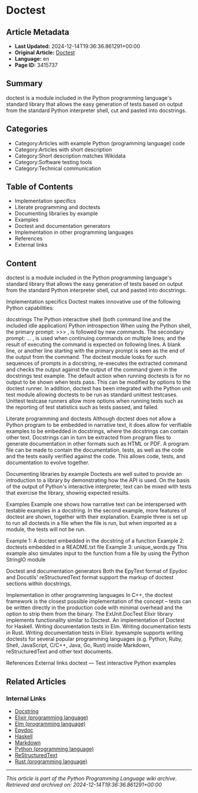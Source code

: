 # Doctest

## Article Metadata

- **Last Updated:** 2024-12-14T19:36:36.861291+00:00
- **Original Article:** [Doctest](https://en.wikipedia.org/wiki/Doctest)
- **Language:** en
- **Page ID:** 3415737

## Summary

doctest is a module included in the Python programming language's standard library that allows the easy generation of tests based on output from the standard Python interpreter shell, cut and pasted into docstrings.

## Categories

- Category:Articles with example Python (programming language) code
- Category:Articles with short description
- Category:Short description matches Wikidata
- Category:Software testing tools
- Category:Technical communication

## Table of Contents

- Implementation specifics
- Literate programming and doctests
- Documenting libraries by example
- Examples
- Doctest and documentation generators
- Implementation in other programming languages
- References
- External links

## Content

doctest is a module included in the Python programming language's standard library that allows the easy generation of tests based on output from the standard Python interpreter shell, cut and pasted into docstrings.

Implementation specifics
Doctest makes innovative use of the following Python capabilities:

docstrings
The Python interactive shell (both command line and the included idle application)
Python introspection
When using the Python shell, the primary prompt: >>> , is followed by new commands. The secondary prompt: ... , is used when continuing commands on multiple lines; and the result of executing the command is expected on following lines.
A blank line, or another line starting with the primary prompt is seen as the end of the output from the command.
The doctest module looks for such sequences of prompts in a docstring, re-executes the extracted command and checks the output against the output of the command given in the docstrings test example.
The default action when running doctests is for no output to be shown when tests pass. This can be modified by options to the doctest runner. In addition, doctest has been integrated with the Python unit test module allowing doctests to be run as standard unittest testcases. Unittest testcase runners allow more options when running tests such as the reporting of test statistics such as tests passed, and failed.

Literate programming and doctests
Although doctest does not allow a Python program to be embedded in narrative text, it does allow for verifiable examples to be embedded in docstrings, where the docstrings can contain other text. Docstrings can in turn be extracted from program files to generate documentation in other formats such as HTML or PDF. 
A program file can be made to contain the documentation, tests, as well as the code and the tests easily verified against the code. This allows code, tests, and documentation to evolve together.

Documenting libraries by example
Doctests are well suited to provide an introduction to a library by demonstrating how the API is used.
On the basis of the output of Python's interactive interpreter, text can be mixed with tests that exercise the library, showing expected results.

Examples
Example one shows how narrative text can be interspersed with testable examples in a docstring. 
In the second example, more features of doctest are shown, together with their explanation. 
Example three is set up to run all doctests in a file when the file is run, but when imported as a module, the tests will not be run.

Example 1: A doctest embedded in the docstring of a function
Example 2: doctests embedded in a README.txt file
Example 3: unique_words.py
This example also simulates input to the function from a file by using the Python StringIO module

Doctest and documentation generators
Both the EpyText format of Epydoc and Docutils' reStructuredText format support the markup of doctest sections within docstrings.

Implementation in other programming languages
In C++, the doctest framework is the closest possible implementation of the concept – tests can be written directly in the production code with minimal overhead and the option to strip them from the binary.
The ExUnit.DocTest Elixir library implements functionality similar to Doctest.
An implementation of Doctest for Haskell.
Writing documentation tests in Elm.
Writing documentation tests in Rust.
Writing documentation tests in Elixir.
byexample supports writing doctests for several popular programming languages (e.g. Python, Ruby, Shell, JavaScript, C/C++, Java, Go, Rust) inside Markdown, reStructuredText and other text documents.

References
External links
doctest — Test interactive Python examples

## Related Articles

### Internal Links

- [Docstring](https://en.wikipedia.org/wiki/Docstring)
- [Elixir (programming language)](https://en.wikipedia.org/wiki/Elixir_(programming_language))
- [Elm (programming language)](https://en.wikipedia.org/wiki/Elm_(programming_language))
- [Epydoc](https://en.wikipedia.org/wiki/Epydoc)
- [Haskell](https://en.wikipedia.org/wiki/Haskell)
- [Markdown](https://en.wikipedia.org/wiki/Markdown)
- [Python (programming language)](https://en.wikipedia.org/wiki/Python_(programming_language))
- [ReStructuredText](https://en.wikipedia.org/wiki/ReStructuredText)
- [Rust (programming language)](https://en.wikipedia.org/wiki/Rust_(programming_language))

---
_This article is part of the Python Programming Language wiki archive._
_Retrieved and archived on: 2024-12-14T19:36:36.861291+00:00_